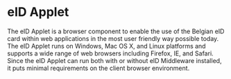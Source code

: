 # eID Applet #

The eID Applet is a browser component to enable the use of the Belgian eID card within web applications in the most user friendly way possible today. The eID Applet runs on Windows, Mac OS X, and Linux platforms and supports a wide range of web browsers including Firefox, IE, and Safari. Since the eID Applet can run both with or without eID Middleware installed, it puts minimal requirements on the client browser environment.